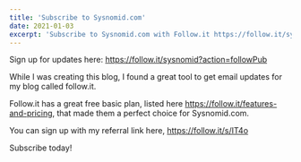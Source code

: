 ```yaml
---
title: 'Subscribe to Sysnomid.com'
date: 2021-01-03
excerpt: 'Subscribe to Sysnomid.com with Follow.it https://follow.it/sysnomid?action=followPub'
---
```


Sign up for updates here: https://follow.it/sysnomid?action=followPub

While I was creating this blog, I found a great tool to get email updates for my blog called follow.it.

Follow.it has a great free basic plan, listed here https://follow.it/features-and-pricing, that made them a perfect choice for Sysnomid.com.

You can sign up with my referral link here, https://follow.it/s/IT4o

Subscribe today!